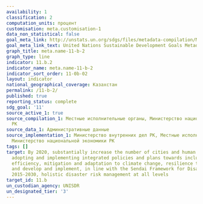 ```yaml
---
availability: 1
classification: 2
computation_units: процент
customisation: meta.customisation-1
data_non_statistical: false
goal_meta_link: http://unstats.un.org/sdgs/files/metadata-compilation/Metadata-Goal-11.pdf
goal_meta_link_text: United Nations Sustainable Development Goals Metadata (pdf 2066kB)
graph_title: meta.name-11-b-2
graph_type: line
indicator: 11.b.2
indicator_name: meta.name-11-b-2
indicator_sort_order: 11-0b-02
layout: indicator
national_geographical_coverage: Казахстан
permalink: /11-b-2/
published: true
reporting_status: complete
sdg_goal: '11'
source_active_1: true
source_compilation_1: Местные исполнительные органы, Министерство национальной экономики
  РК
source_data_1: Административные данные
source_implementation_1: Министерство внутренних дел РК, Местные исполнительные органы,
  Министерство национальной экономики РК
tags: []
target: By 2020, substantially increase the number of cities and human settlements
  adopting and implementing integrated policies and plans towards inclusion, resource
  efficiency, mitigation and adaptation to climate change, resilience to disasters,
  and develop and implement, in line with the Sendai Framework for Disaster Risk Reduction
  2015-2030, holistic disaster risk management at all levels
target_id: 11.b
un_custodian_agency: UNISDR
un_designated_tier: '3'
---
```

